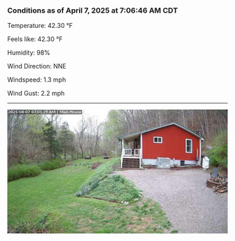 ### Conditions as of April 7, 2025 at 7:06:46 AM CDT 

Temperature: 42.30 &deg;F

Feels like: 42.30 &deg;F

Humidity: 98%

Wind Direction: NNE

Windspeed: 1.3 mph

Wind Gust: 2.2 mph

---

<img src="./images/latest.jpeg"/>

